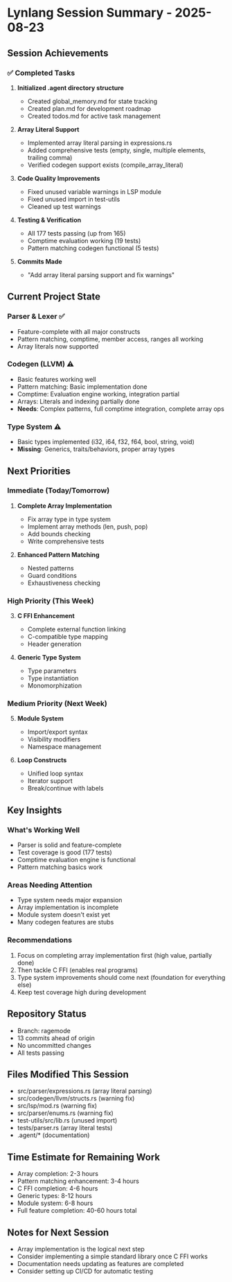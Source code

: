 # Lynlang Session Summary - 2025-08-23

## Session Achievements

### ✅ Completed Tasks
1. **Initialized .agent directory structure**
   - Created global_memory.md for state tracking
   - Created plan.md for development roadmap
   - Created todos.md for active task management

2. **Array Literal Support**
   - Implemented array literal parsing in expressions.rs
   - Added comprehensive tests (empty, single, multiple elements, trailing comma)
   - Verified codegen support exists (compile_array_literal)

3. **Code Quality Improvements**
   - Fixed unused variable warnings in LSP module
   - Fixed unused import in test-utils
   - Cleaned up test warnings

4. **Testing & Verification**
   - All 177 tests passing (up from 165)
   - Comptime evaluation working (19 tests)
   - Pattern matching codegen functional (5 tests)

5. **Commits Made**
   - "Add array literal parsing support and fix warnings"

## Current Project State

### Parser & Lexer ✅
- Feature-complete with all major constructs
- Pattern matching, comptime, member access, ranges all working
- Array literals now supported

### Codegen (LLVM) ⚠️
- Basic features working well
- Pattern matching: Basic implementation done
- Comptime: Evaluation engine working, integration partial
- Arrays: Literals and indexing partially done
- **Needs**: Complex patterns, full comptime integration, complete array ops

### Type System ⚠️
- Basic types implemented (i32, i64, f32, f64, bool, string, void)
- **Missing**: Generics, traits/behaviors, proper array types

## Next Priorities

### Immediate (Today/Tomorrow)
1. **Complete Array Implementation**
   - Fix array type in type system
   - Implement array methods (len, push, pop)
   - Add bounds checking
   - Write comprehensive tests

2. **Enhanced Pattern Matching**
   - Nested patterns
   - Guard conditions
   - Exhaustiveness checking

### High Priority (This Week)
3. **C FFI Enhancement**
   - Complete external function linking
   - C-compatible type mapping
   - Header generation

4. **Generic Type System**
   - Type parameters
   - Type instantiation
   - Monomorphization

### Medium Priority (Next Week)
5. **Module System**
   - Import/export syntax
   - Visibility modifiers
   - Namespace management

6. **Loop Constructs**
   - Unified loop syntax
   - Iterator support
   - Break/continue with labels

## Key Insights

### What's Working Well
- Parser is solid and feature-complete
- Test coverage is good (177 tests)
- Comptime evaluation engine is functional
- Pattern matching basics work

### Areas Needing Attention
- Type system needs major expansion
- Array implementation is incomplete
- Module system doesn't exist yet
- Many codegen features are stubs

### Recommendations
1. Focus on completing array implementation first (high value, partially done)
2. Then tackle C FFI (enables real programs)
3. Type system improvements should come next (foundation for everything else)
4. Keep test coverage high during development

## Repository Status
- Branch: ragemode
- 13 commits ahead of origin
- No uncommitted changes
- All tests passing

## Files Modified This Session
- src/parser/expressions.rs (array literal parsing)
- src/codegen/llvm/structs.rs (warning fix)
- src/lsp/mod.rs (warning fix)
- src/parser/enums.rs (warning fix)
- test-utils/src/lib.rs (unused import)
- tests/parser.rs (array literal tests)
- .agent/* (documentation)

## Time Estimate for Remaining Work
- Array completion: 2-3 hours
- Pattern matching enhancement: 3-4 hours
- C FFI completion: 4-6 hours
- Generic types: 8-12 hours
- Module system: 6-8 hours
- Full feature completion: 40-60 hours total

## Notes for Next Session
- Array implementation is the logical next step
- Consider implementing a simple standard library once C FFI works
- Documentation needs updating as features are completed
- Consider setting up CI/CD for automatic testing